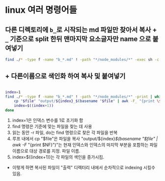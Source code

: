 # linux 여러 명령어들

## 다른 디렉토리에 `b_`로 시작되는 md 파일만 찾아서 복사 + `_` 기준으로 split 한뒤 맨마지막 요소글자만 name 으로 붙여넣기

```sh
find ./* -type f -name "b_*.md" ! -path "*/node_modules/*" -exec sh -c 'cp "$1" "output/$(basename "$1" | awk -F_ "{print \$NF}")"' _ {} \;

```

## + 다른이름으로 색인화 하여 복사 및 붙여넣기

```sh

index=1
find ./* -type f -name "b_*.md" ! -path "*/node_modules/*" -print | while read -r file; do
    cp "$file" "output/${index}_$(basename "$file" | awk -F_ "{print \$NF}")"
    index=$((index+1))
done

```

1. index=1은 인덱스 변수를 1로 초기화 함
2. find 명령은 기준에 맞는 파일을 찾는 데 사용
3. 읽는 동안 -r 파일, do는 find 명령으로 찾은 각 파일을 반복
4. 루프 내에서 cp "$file"은 파일을 복사
"output/${index}_$(basename "$file" | awk -F_ "{print \$NF}")"는 현재 인덱스와 인덱스의 마지막 부분을 포함하는 파일 이름으로 대상 경로를 지정. 파일 이름.
5. index=$((index+1))는 각 파일의 색인을 증가시킴.

- 이렇게 하면 복사된 파일이 "출력" 디렉터리 내에서 순차적으로 indexing 시킬수 있음.

